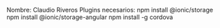 
Nombre: Claudio Riveros
Plugins necesarios:
        npm install @ionic/storage
        npm install @ionic/storage-angular
        npm install -g cordova


